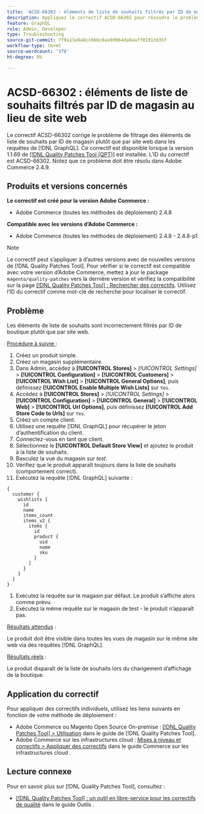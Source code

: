 ```yaml
---
title: 'ACSD-66302 : éléments de liste de souhaits filtrés par ID de magasin au lieu de site web'
description: Appliquez le correctif ACSD-66302 pour résoudre le problème d’Adobe Commerce où les éléments de liste de souhaits sont filtrés par identifiant de magasin au lieu de sites web dans les demandes  [!DNL GraphQL] .
feature: GraphQL
role: Admin, Developer
type: Troubleshooting
source-git-commit: 7f9a13a9a8cc666c8aa9d964da8aaff01913d35f
workflow-type: tm+mt
source-wordcount: '378'
ht-degree: 0%

---
```



# ACSD-66302 : éléments de liste de souhaits filtrés par ID de magasin au lieu de site web

Le correctif ACSD-66302 corrige le problème de filtrage des éléments de liste de souhaits par ID de magasin plutôt que par site web dans les requêtes de [!DNL GraphQL]. Ce correctif est disponible lorsque la version 1.1.69 de [[!DNL Quality Patches Tool (QPT)]](/help/tools/quality-patches-tool/quality-patches-tool-to-self-serve-quality-patches.md) est installée. L’ID du correctif est ACSD-66302. Notez que ce problème doit être résolu dans Adobe Commerce 2.4.9.

## Produits et versions concernés

**Le correctif est créé pour la version Adobe Commerce :**

* Adobe Commerce (toutes les méthodes de déploiement) 2.4.8

**Compatible avec les versions d’Adobe Commerce :**

* Adobe Commerce (toutes les méthodes de déploiement) 2.4.8 - 2.4.8-p1

>[!NOTE]
>
>Le correctif peut s’appliquer à d’autres versions avec de nouvelles versions de [!DNL Quality Patches Tool]. Pour vérifier si le correctif est compatible avec votre version d’Adobe Commerce, mettez à jour le package `magento/quality-patches` vers la dernière version et vérifiez la compatibilité sur la page [[!DNL Quality Patches Tool] : Rechercher des correctifs](https://experienceleague.adobe.com/tools/commerce-quality-patches/index.html?lang=fr). Utilisez l’ID du correctif comme mot-clé de recherche pour localiser le correctif.

## Problème

Les éléments de liste de souhaits sont incorrectement filtrés par ID de boutique plutôt que par site web.

<u>Procédure à suivre </u> :

1. Créez un produit simple.
1. Créez un magasin supplémentaire.
1. Dans Admin, accédez à **[!UICONTROL Stores]** > *[!UICONTROL Settings]* > **[!UICONTROL Configuration]** > **[!UICONTROL Customers]** > **[!UICONTROL Wish List]** > **[!UICONTROL General Options]**, puis définissez **[!UICONTROL Enable Multiple Wish Lists]** sur `Yes`.
1. Accédez à **[!UICONTROL Stores]** > *[!UICONTROL Settings]* > **[!UICONTROL Configuration]** > **[!UICONTROL General]** > **[!UICONTROL Web]** > **[!UICONTROL Url Options]**, puis définissez **[!UICONTROL Add Store Code to Urls]** sur `Yes`.
1. Créez un compte client.
1. Utilisez une requête [!DNL GraphQL] pour récupérer le jeton d’authentification du client.
1. Connectez-vous en tant que client.
1. Sélectionnez le **[!UICONTROL Default Store View]** et ajoutez le produit à la liste de souhaits.
1. Basculez la vue du magasin sur *test*.
1. Vérifiez que le produit apparaît toujours dans la liste de souhaits (comportement correct).
1. Exécutez la requête [!DNL GraphQL] suivante :

```
{
  customer {
    wishlists {
      id
      name
      items_count
      items_v2 {
        items {
          id
          product {
            uid
            name
            sku
          }
        }
      }
    }
  }
}
```

1. Exécutez la requête sur le magasin par défaut. Le produit s’affiche alors comme prévu.
1. Exécutez la même requête sur le magasin de test - le produit n’apparaît pas.

<u>Résultats attendus</u> :

Le produit doit être visible dans toutes les vues de magasin sur le même site web via des requêtes [!DNL GraphQL].

<u>Résultats réels</u> :

Le produit disparaît de la liste de souhaits lors du changement d’affichage de la boutique.

## Application du correctif

Pour appliquer des correctifs individuels, utilisez les liens suivants en fonction de votre méthode de déploiement :

* Adobe Commerce ou Magento Open Source On-premise : [[!DNL Quality Patches Tool] > Utilisation](/help/tools/quality-patches-tool/usage.md) dans le guide de [!DNL Quality Patches Tool].
* Adobe Commerce sur les infrastructures cloud : [Mises à niveau et correctifs > Appliquer des correctifs](https://experienceleague.adobe.com/docs/commerce-cloud-service/user-guide/develop/upgrade/apply-patches.html?lang=fr) dans le guide Commerce sur les infrastructures cloud .

## Lecture connexe

Pour en savoir plus sur [!DNL Quality Patches Tool], consultez :

* [[!DNL Quality Patches Tool] : un outil en libre-service pour les correctifs de qualité](/help/tools/quality-patches-tool/quality-patches-tool-to-self-serve-quality-patches.md) dans le guide Outils .

